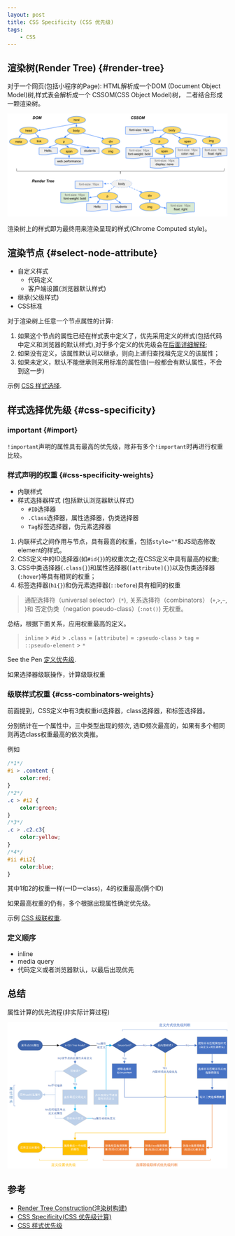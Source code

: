 ```yaml
---
layout: post
title: CSS Specificity (CSS 优先级)
tags:
    - CSS
---
```


## 渲染树(Render Tree)  {#render-tree}

对于一个网页(包括小程序的Page):
HTML解析成一个DOM (Document Object Model)树,样式表会解析成一个 CSSOM(CSS Object Model)树，
二者结合形成一颗渲染树。

![](/assets/img/css-specificity/render-tree-construction.png)

渲染树上的样式即为最终用来渲染呈现的样式(Chrome Computed style)。


## 渲染节点     {#select-node-attribute}

* 自定义样式
    * 代码定义
    * 客户端设置(浏览器默认样式)
* 继承(父级样式)
* CSS标准

对于渲染树上任意一个节点属性的计算:
1. 如果这个节点的属性已经在样式表中定义了，优先采用定义的样式(包括代码中定义和浏览器的默认样式),对于多个定义的优先级会在[后面详细解释](#css-specificity);
2. 如果没有定义，该属性默认可以继承，则向上递归查找祖先定义的该属性；
3. 如果未定义，默认不能继承则采用标准的属性值(一般都会有默认属性，不会到这一步)

<p data-height="265" data-theme-id="0" data-slug-hash="eQdvXv" data-default-tab="html,result" data-user="newfuture" data-pen-title="CSS 样式选择" class="codepen">示例 <a href="https://codepen.io/newfuture/pen/eQdvXv/">CSS 样式选择</a>.</p>

## 样式选择优先级  {#css-specificity}

### important {#import}

`!important`声明的属性具有最高的优先级，除非有多个`!important`时再进行权重比较。

### 样式声明的权重  {#css-specificity-weights}

* 内联样式 
* 样式选择器样式 (包括默认浏览器默认样式)
    * `#ID`选择器
    * `.Class`选择器，属性选择器，伪类选择器
    * `Tag`标签选择器，伪元素选择器

1. 内联样式之间作用与节点，具有最高的权重，包括`style=""`和JS动态修改element的样式。
2. CSS定义中的ID选择器(如`#id{}`)的权重次之;在CSS定义中具有最高的权重;
3. CSS中类选择器(`.class{}`)和属性选择器(`[attribute]{}`)以及伪类选择器(`:hover`)等具有相同的权重；
4. 标签选择器(`h1{}`)和伪元素选择器(`::before`)具有相同的权重

>通配选择符（universal selector）(`*`), 关系选择符（combinators） (`+`,`>`,`~`,` `)和 否定伪类（negation pseudo-class）(`:not()`) 无权重。


总结，根据下面关系，应用权重最高的定义。

> `inline` > `#id` > `.class` = `[attribute]` = `:pseudo-class` > `tag` = `::pseudo-element` > `*`


<p data-height="265" data-theme-id="0" data-slug-hash="GwJabX" data-default-tab="html,result" data-user="newfuture" data-pen-title="定义优先级" class="codepen">See the Pen <a href="https://codepen.io/newfuture/pen/GwJabX/">定义优先级</a>.</p>


如果选择器级联操作，计算级联权重

### 级联样式权重 {#css-combinators-weights}

前面提到，CSS定义中有3类权重id选择器，class选择器，和标签选择器。

分别统计在一个属性中，三中类型出现的频次, 选ID频次最高的，如果有多个相同则再选class权重最高的依次类推。

例如
```css
/*1*/
#i > .content {
    color:red;
}
/*2*/
.c > #i2 {
    color:green;
}
/*3*/
.c > .c2.c3{
    color:yellow;
} 
/*4*/
#ii #ii2{
    color:blue;
}
```
其中1和2的权重一样(一ID一class)，4的权重最高(俩个ID)

如果最高权重的仍有，多个根据出现属性确定优先级。

<p data-height="265" data-theme-id="0" data-slug-hash="dQOOdw" data-default-tab="html,result" data-user="newfuture" data-pen-title="CSS 级联权重" class="codepen">示例 <a href="https://codepen.io/newfuture/pen/dQOOdw/">CSS 级联权重</a>.</p>

### 定义顺序 

* inline
* media query
* 代码定义或者浏览器默认，以最后出现优先
 

## 总结

属性计算的优先流程(非实际计算过程)

![](/assets/img/css-specificity/process.png)


## 参考

* [Render Tree Construction(渲染树构建)](https://developers.google.com/web/fundamentals/performance/critical-rendering-path/render-tree-construction)
* [CSS Specificity(CSS 优先级计算)](https://developer.mozilla.org/docs/Web/CSS/Specificity)
* [CSS 样式优先级](https://segmentfault.com/a/1190000003860309)

 <script async src="https://static.codepen.io/assets/embed/ei.js"></script>